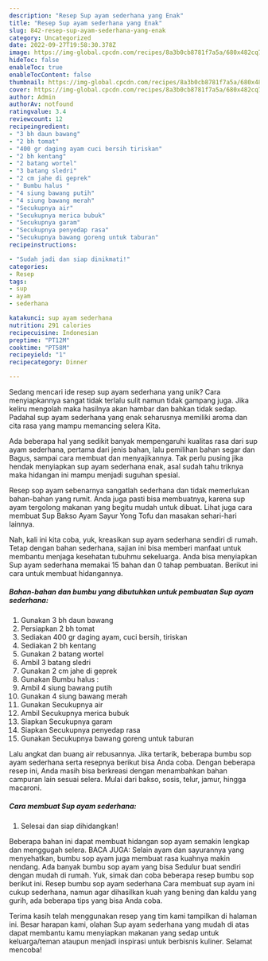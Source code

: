 ```yaml
---
description: "Resep Sup ayam sederhana yang Enak"
title: "Resep Sup ayam sederhana yang Enak"
slug: 842-resep-sup-ayam-sederhana-yang-enak
category: Uncategorized
date: 2022-09-27T19:58:30.378Z
image: https://img-global.cpcdn.com/recipes/8a3b0cb8781f7a5a/680x482cq70/sup-ayam-sederhana-foto-resep-utama.jpg
hideToc: false
enableToc: true
enableTocContent: false
thumbnail: https://img-global.cpcdn.com/recipes/8a3b0cb8781f7a5a/680x482cq70/sup-ayam-sederhana-foto-resep-utama.jpg
cover: https://img-global.cpcdn.com/recipes/8a3b0cb8781f7a5a/680x482cq70/sup-ayam-sederhana-foto-resep-utama.jpg
author: Admin
authorAv: notfound
ratingvalue: 3.4
reviewcount: 12
recipeingredient:
- "3 bh daun bawang"
- "2 bh tomat"
- "400 gr daging ayam cuci bersih tiriskan"
- "2 bh kentang"
- "2 batang wortel"
- "3 batang sledri"
- "2 cm jahe di geprek"
- " Bumbu halus "
- "4 siung bawang putih"
- "4 siung bawang merah"
- "Secukupnya air"
- "Secukupnya merica bubuk"
- "Secukupnya garam"
- "Secukupnya penyedap rasa"
- "Secukupnya bawang goreng untuk taburan"
recipeinstructions:

- "Sudah jadi dan siap dinikmati!"
categories:
- Resep
tags:
- sup
- ayam
- sederhana

katakunci: sup ayam sederhana 
nutrition: 291 calories
recipecuisine: Indonesian
preptime: "PT12M"
cooktime: "PT58M"
recipeyield: "1"
recipecategory: Dinner

---
```





Sedang mencari ide resep sup ayam sederhana yang unik? Cara menyiapkannya sangat tidak terlalu sulit namun tidak gampang juga. Jika keliru mengolah maka hasilnya akan hambar dan bahkan tidak sedap. Padahal sup ayam sederhana yang enak seharusnya memiliki aroma dan cita rasa yang mampu memancing selera Kita.





Ada beberapa hal yang sedikit banyak mempengaruhi kualitas rasa dari sup ayam sederhana, pertama dari jenis bahan, lalu pemilihan bahan segar dan Bagus, sampai cara membuat dan menyajikannya. Tak perlu pusing jika hendak menyiapkan sup ayam sederhana enak,      asal sudah tahu triknya maka hidangan ini mampu menjadi suguhan spesial.














Resep sop ayam sebenarnya sangatlah sederhana dan tidak memerlukan bahan-bahan yang rumit. Anda juga pasti bisa membuatnya, karena sup ayam tergolong makanan yang begitu mudah untuk dibuat. Lihat juga cara membuat Sup Bakso Ayam Sayur Yong Tofu dan masakan sehari-hari lainnya.






Nah, kali ini kita coba, yuk, kreasikan sup ayam sederhana sendiri di rumah. Tetap dengan bahan sederhana, sajian ini bisa memberi manfaat untuk membantu menjaga kesehatan tubuhmu sekeluarga. Anda bisa menyiapkan Sup ayam sederhana memakai 15 bahan dan 0 tahap pembuatan. Berikut ini cara untuk membuat hidangannya.

<!--inarticleads1-->

##### Bahan-bahan dan bumbu yang dibutuhkan untuk pembuatan Sup ayam sederhana:

1. Gunakan 3 bh daun bawang
1. Persiapkan 2 bh tomat
1. Sediakan 400 gr daging ayam, cuci bersih, tiriskan
1. Sediakan 2 bh kentang
1. Gunakan 2 batang wortel
1. Ambil 3 batang sledri
1. Gunakan 2 cm jahe di geprek
1. Gunakan  Bumbu halus :
1. Ambil 4 siung bawang putih
1. Gunakan 4 siung bawang merah
1. Gunakan Secukupnya air
1. Ambil Secukupnya merica bubuk
1. Siapkan Secukupnya garam
1. Siapkan Secukupnya penyedap rasa
1. Gunakan Secukupnya bawang goreng untuk taburan


Lalu angkat dan buang air rebusannya. Jika tertarik, beberapa bumbu sop ayam sederhana serta resepnya berikut bisa Anda coba. Dengan beberapa resep ini, Anda masih bisa berkreasi dengan menambahkan bahan campuran lain sesuai selera. Mulai dari bakso, sosis, telur, jamur, hingga macaroni. 

<!--inarticleads2-->

##### Cara membuat Sup ayam sederhana:


1. Selesai dan siap dihidangkan!

Beberapa bahan ini dapat membuat hidangan sop ayam semakin lengkap dan menggugah selera. BACA JUGA: Selain ayam dan sayurannya yang menyehatkan, bumbu sop ayam juga membuat rasa kuahnya makin nendang. Ada banyak bumbu sop ayam yang bisa Sedulur buat sendiri dengan mudah di rumah. Yuk, simak dan coba beberapa resep bumbu sop berikut ini. Resep bumbu sop ayam sederhana Cara membuat sup ayam ini cukup sederhana, namun agar dihasilkan kuah yang bening dan kaldu yang gurih, ada beberapa tips yang bisa Anda coba. 

Terima kasih telah menggunakan resep yang tim kami tampilkan di halaman ini. Besar harapan kami, olahan Sup ayam sederhana yang mudah di atas dapat membantu kamu menyiapkan makanan yang sedap untuk keluarga/teman ataupun menjadi inspirasi untuk berbisnis kuliner. Selamat mencoba!
